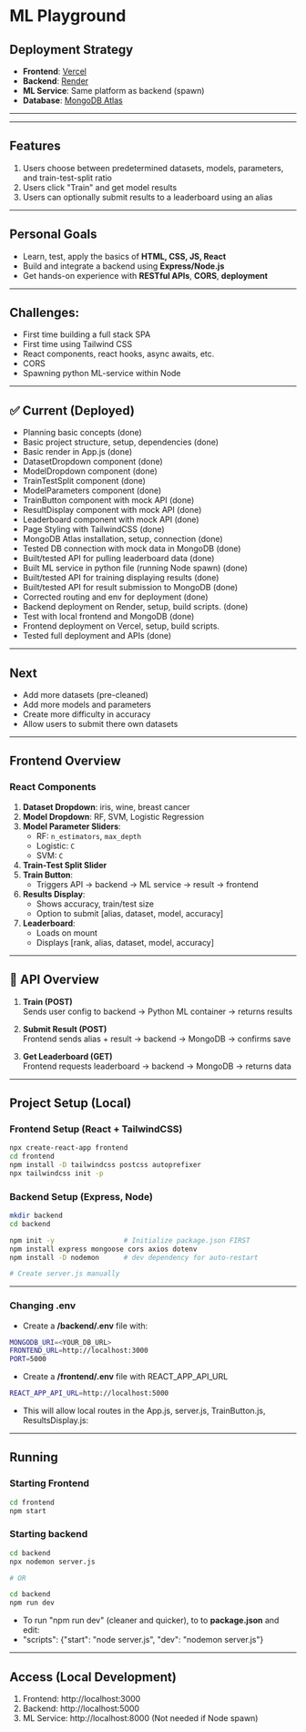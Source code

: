 # ML Playground

## Deployment Strategy

- **Frontend**: [Vercel](https://vercel.com/)
- **Backend**: [Render](https://render.com/)
- **ML Service**: Same platform as backend (spawn)
- **Database**: [MongoDB Atlas](https://www.mongodb.com/cloud/atlas)

---

---

## Features

1. Users choose between predetermined datasets, models, parameters, and train-test-split ratio
2. Users click "Train" and get model results
3. Users can optionally submit results to a leaderboard using an alias

---

## Personal Goals

- Learn, test, apply the basics of **HTML, CSS, JS, React**
- Build and integrate a backend using **Express/Node.js**
- Get hands-on experience with **RESTful APIs**, **CORS**, **deployment**

---
## Challenges:
- First time building a full stack SPA
- First time using Tailwind CSS
- React components, react hooks, async awaits, etc. 
- CORS
- Spawning python ML-service within Node
---

## ✅ Current (Deployed)
- Planning basic concepts (done)
- Basic project structure, setup, dependencies (done)
- Basic render in App.js (done)
- DatasetDropdown component (done)
- ModelDropdown component (done)
- TrainTestSplit component (done)
- ModelParameters component (done)
- TrainButton component with mock API (done)
- ResultDisplay component with mock API (done)
- Leaderboard component with mock API (done)
- Page Styling with TailwindCSS (done)
- MongoDB Atlas installation, setup, connection (done)
- Tested DB connection with mock data in MongoDB (done)
- Built/tested API for pulling leaderboard data (done)
- Built ML service in python file (running Node spawn) (done)
- Built/tested API for training displaying results (done)
- Built/tested API for result submission to MongoDB (done)
- Corrected routing and env for deployment (done)
- Backend deployment on Render, setup, build scripts. (done)
- Test with local frontend and MongoDB (done)
- Frontend deployment on Vercel, setup, build scripts. 
- Tested full deployment and APIs (done)
---

## Next
- Add more datasets (pre-cleaned)
- Add more models and parameters
- Create more difficulty in accuracy
- Allow users to submit there own datasets
---

## Frontend Overview

### React Components

1. **Dataset Dropdown**: iris, wine, breast cancer
2. **Model Dropdown**: RF, SVM, Logistic Regression
3. **Model Parameter Sliders**:  
   - RF: `n_estimators`, `max_depth`  
   - Logistic: `C`  
   - SVM: `C`
4. **Train-Test Split Slider**
5. **Train Button**:  
   - Triggers API → backend → ML service → result → frontend
6. **Results Display**:  
   - Shows accuracy, train/test size  
   - Option to submit [alias, dataset, model, accuracy]
7. **Leaderboard**:  
   - Loads on mount  
   - Displays [rank, alias, dataset, model, accuracy]
---

## 🔌 API Overview

1. **Train (POST)**  
   Sends user config to backend → Python ML container → returns results

2. **Submit Result (POST)**  
   Frontend sends alias + result → backend → MongoDB → confirms save

3. **Get Leaderboard (GET)**  
   Frontend requests leaderboard → backend → MongoDB → returns data

---

## Project Setup (Local)

### Frontend Setup (React + TailwindCSS)

```bash
npx create-react-app frontend
cd frontend
npm install -D tailwindcss postcss autoprefixer
npx tailwindcss init -p
```
### Backend Setup (Express, Node)

```bash
mkdir backend
cd backend

npm init -y                 # Initialize package.json FIRST
npm install express mongoose cors axios dotenv
npm install -D nodemon      # dev dependency for auto-restart

# Create server.js manually
```
---
### Changing .env

- Create a **/backend/.env** file with:

```bash
MONGODB_URI=<YOUR_DB_URL>
FRONTEND_URL=http://localhost:3000
PORT=5000
```
- Create a **/frontend/.env** file with REACT_APP_API_URL

```bash
REACT_APP_API_URL=http://localhost:5000
```

- This will allow local routes in the App.js, server.js, TrainButton.js, ResultsDisplay.js:


---
## Running

### Starting Frontend

```bash
cd frontend
npm start
```
### Starting backend
```bash
cd backend
npx nodemon server.js

# OR 

cd backend 
npm run dev
```

- To run "npm run dev" (cleaner and quicker), to to **package.json** and edit:
- "scripts": {"start": "node server.js", "dev": "nodemon server.js"}

---

## Access (Local Development)

1. Frontend: http://localhost:3000
2. Backend: http://localhost:5000
3. ML Service: http://localhost:8000 (Not needed if Node spawn)


